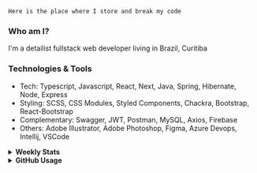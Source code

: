 ```
Here is the place where I store and break my code
```
### Who am I?
I'm a detailist fullstack web developer living in Brazil, Curitiba

### Technologies & Tools
- Tech: Typescript, Javascript, React, Next, Java, Spring, Hibernate, Node, Express
- Styling: SCSS, CSS Modules, Styled Components, Chackra, Bootstrap, React-Bootstrap
- Complementary: Swagger, JWT, Postman, MySQL, Axios, Firebase
- Others: Adobe Illustrator, Adobe Photoshop, Figma, Azure Devops, Intellij, VSCode

<details>
  <summary><b> Weekly Stats</b></summary>
<!--START_SECTION:waka-->

```txt
CSS              2 hrs 13 mins   ██████████▓░░░░░░░░░░░░░░   42.62 %
TypeScript       1 hr 53 mins    █████████░░░░░░░░░░░░░░░░   36.23 %
Java             41 mins         ███▒░░░░░░░░░░░░░░░░░░░░░   13.20 %
JSON             20 mins         █▓░░░░░░░░░░░░░░░░░░░░░░░   06.50 %
GitIgnore file   3 mins          ▒░░░░░░░░░░░░░░░░░░░░░░░░   01.23 %
```

<!--END_SECTION:waka-->
</details>

<details>
  <summary><b> GitHub Usage</b></summary>
  
[![Top Langs](https://github-readme-stats.vercel.app/api/top-langs/?username=gxlpes&&langs_count=9&layout=compact)](https://github.com/anuraghazra/github-readme-stats)

</details>
